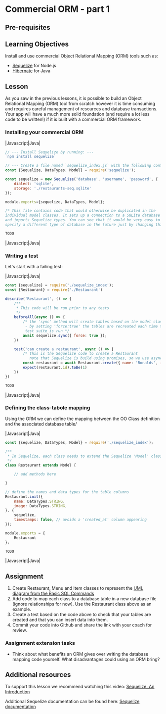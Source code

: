 # Commercial ORM - part 1

## Pre-requisites

## Learning Objectives
Install and use commercial Object Relational Mapping (ORM) tools such as:
* [Sequelize](https://www.npmjs.com/package/sequelize) for Node.js
* [Hibernate](https://hibernate.org/orm/documentation/) for Java

## Lesson
As you saw in the previous lessons, it is possible to build an Object Relational Mapping (ORM) tool from scratch however it is time consuming and requires careful management of resources and database transactions. Your app will have a much more solid foundation (and require a lot less code to be written!) if it is built with a commercial ORM framework.

### Installing your commercial ORM

|Javascript|Java|
```javascript
// --- Install Sequelize by running: ---
`npm install sequelize`

// --- Create a file named `sequelize_index.js` with the following content: ---
const {Sequelize, DataTypes, Model} = require('sequelize');

const sequelize = new Sequelize('database', 'username', 'password', {
    dialect: 'sqlite',
    storage: './restaurants-seq.sqlite'
});

module.exports={sequelize, DataTypes, Model};

/* This file contains code that would otherwise be duplicated in the 
individual model classes. It sets up a connection to a SQLite database 
and imports Sequelize types. You can see that it would be very easy to 
specify a different type of database in the future just by changing this config */

```
```java
TODO
```
|Javascript|Java|


### Writing a test

Let's start with a failing test:

|Javascript|Java|
```javascript
const {sequelize} = require('./sequelize_index');
const {Restaurant} = require('./Restaurant')

describe('Restaurant', () => {
    /**
     * This code will be run prior to any tests
     */
    beforeAll(async () => {
        /* the 'sync' method will create tables based on the model class
         - by setting 'force:true' the tables are recreated each time the 
         test suite is run */
        await sequelize.sync({ force: true });
    })

    test('can create a restaurant', async () => {
        /* this is the Sequelize code to create a Restaurant
           note that Sequelize is build using promises, so we use async await */
        const restaurant = await Restaurant.create({ name: 'Ronalds', image: 'http://some.image.url' })
        expect(restaurant.id).toBe(1)
    })
})
```
```java
TODO
```
|Javascript|Java|


### Defining the class-tabole mapping
Using the ORM we can define the mapping between the OO Class definition and the associated database table/

|Javascript|Java|
```javascript
const {sequelize, DataTypes, Model} = require('./sequelize_index');

/**
 * In Sequelize, each class needs to extend the Sequelize 'Model' class
 */
class Restaurant extends Model {

    // add methods here

}

// define the names and data types for the table columns
Restaurant.init({
    name: DataTypes.STRING,
    image: DataTypes.STRING,
}, {
    sequelize,
    timestamps: false, // avoids a 'created_at' column appearing
});

module.exports = {
    Restaurant
};
```
```java
TODO
```
|Javascript|Java|


## Assignment
   1. Create Restaurant, Menu and Item classes to represent the [UML diagram from the Basic SQL Commands](/curriculum/Bootcamp/0.3.3-Basic_SQL_Commands.html)
   1. Add code to map each class to a database table in a new database file (ignore relationships for now). Use the Restaurant class above as an example.
   1. Create a test based on the code above to check that your tables are created and that you can insert data into them.
   1. Commit your code into Github and share the link with your coach for review.

### Assignment extension tasks
  * Think about what benefits an ORM gives over writing the database mapping code yourself. What disadvantages could using an ORM bring?


## Additional resources
To support this lesson we recommend watching this video:
[Sequelize: An Introduction](https://www.youtube.com/watch?v=qsDvJrGMSUY)

Additional Sequelize documentation can be found here:
[Sequelize documentation](https://sequelize.org/master/)

